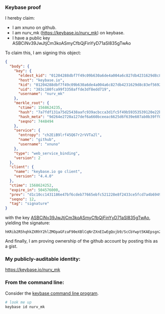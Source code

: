 ### Keybase proof

I hereby claim:

  * I am xnuno on github.
  * I am nurv_mk (https://keybase.io/nurv_mk) on keybase.
  * I have a public key ASBCiNv39JwJtjCm3koASmyCfbQjFinYyD71aSl835gTwAo

To claim this, I am signing this object:

```json
{
  "body": {
    "key": {
      "eldest_kid": "01204288dbf7f49c09b630a6de4a004a6c827db4231629d8c83ef569297cdf9813c00a",
      "host": "keybase.io",
      "kid": "01204288dbf7f49c09b630a6de4a004a6c827db4231629d8c83ef569297cdf9813c00a",
      "uid": "383c180fca99f3358affde3df8edd719",
      "username": "nurv_mk"
    },
    "merkle_root": {
      "ctime": 1568624235,
      "hash": "7a7fdf131a75d25438aafc939acbcca3d1fc5f49b59353539120e22b0ba3835ea679ea1539ac3fdf20f3b032dfa32c2254e59666543a57dfc4cce0a85039fd0a",
      "hash_meta": "9d264e2720a127def6a660bceeac6625d6f639e607ab0b39ff0638fc5e8fc11a",
      "seqno": 7448494
    },
    "service": {
      "entropy": "ch2EiB9lrf45Q67r2rVVTa2l",
      "name": "github",
      "username": "xnuno"
    },
    "type": "web_service_binding",
    "version": 2
  },
  "client": {
    "name": "keybase.io go client",
    "version": "4.4.0"
  },
  "ctime": 1568624252,
  "expire_in": 504576000,
  "prev": "d1c10cc1431186e47bf6cdeb77665ebfc521228e8f2433ce5fcd7a4b6949a807",
  "seqno": 12,
  "tag": "signature"
}
```

with the key [ASBCiNv39JwJtjCm3koASmyCfbQjFinYyD71aSl835gTwAo](https://keybase.io/nurv_mk), yielding the signature:

```
hKRib2R5hqhkZXRhY2hlZMOpaGFzaF90eXBlCqNrZXnEIwEgQojb9/ScCbYwpt5KAEpsgn20IxYp2Mg+9WkpfN+YE8AKp3BheWxvYWTESpcCDMQg0cEMwUMRhuR79s3rd2Zev8UhIo6PJDPOX816S2lJqAfEINdqOrmw7vxeOGUMxDvzTpmzwKBLXZAWTk8VMEDEKRmHAgHCo3NpZ8RA077PPh6IxzM5khjebhSze/UMO9UPmzsFa0o8q6dd3BhKOrxgGiRypB1TuzzJAmVAP7XGL3CgFCwYWdL03AfbCahzaWdfdHlwZSCkaGFzaIKkdHlwZQildmFsdWXEIFpiIfD6lStXlk9hwE0jY+AaEVRRD1zqtFqfj7s090PWo3RhZ80CAqd2ZXJzaW9uAQ==

```

And finally, I am proving ownership of the github account by posting this as a gist.

### My publicly-auditable identity:

https://keybase.io/nurv_mk

### From the command line:

Consider the [keybase command line program](https://keybase.io/download).

```bash
# look me up
keybase id nurv_mk
```
